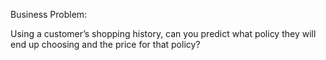 Business Problem:

Using a customer’s shopping history, can you predict what policy they will end up choosing and the price for that policy?

